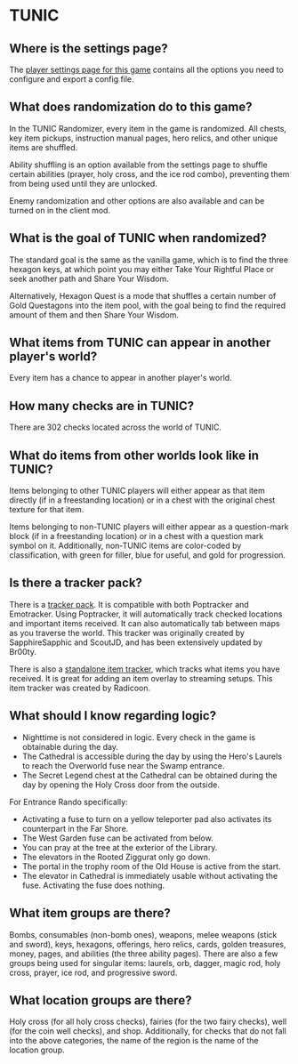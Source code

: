 # TUNIC

## Where is the settings page?

The [player settings page for this game](../player-settings) contains all the options you need to configure and export a config file.

## What does randomization do to this game?

In the TUNIC Randomizer, every item in the game is randomized. All chests, key item pickups, instruction manual pages, hero relics,
and other unique items are shuffled.<br>

Ability shuffling is an option available from the settings page to shuffle certain abilities (prayer, holy cross, and the ice rod combo),
preventing them from being used until they are unlocked.<br>

Enemy randomization and other options are also available and can be turned on in the client mod.

## What is the goal of TUNIC when randomized?
The standard goal is the same as the vanilla game, which is to find the three hexagon keys, at which point you may either Take Your
Rightful Place or seek another path and Share Your Wisdom.

Alternatively, Hexagon Quest is a mode that shuffles a certain number of Gold Questagons into the item pool, with the goal 
being to find the required amount of them and then Share Your Wisdom.

## What items from TUNIC can appear in another player's world?
Every item has a chance to appear in another player's world.

## How many checks are in TUNIC?
There are 302 checks located across the world of TUNIC.

## What do items from other worlds look like in TUNIC?
Items belonging to other TUNIC players will either appear as that item directly (if in a freestanding location) or in a
chest with the original chest texture for that item.

Items belonging to non-TUNIC players will either appear as a question-mark block (if in a freestanding location) or in a chest with
a question mark symbol on it. Additionally, non-TUNIC items are color-coded by classification, with green for filler, blue for useful, and gold for progression.

## Is there a tracker pack?
There is a [tracker pack](https://github.com/SapphireSapphic/TunicTracker/releases/latest). It is compatible with both Poptracker and Emotracker. Using Poptracker, it will automatically track checked locations and important items received. It can also automatically tab between maps as you traverse the world. This tracker was originally created by SapphireSapphic and ScoutJD, and has been extensively updated by Br00ty.

There is also a [standalone item tracker](https://github.com/radicoon/tunic-rando-tracker/releases/latest), which tracks what items you have received. It is great for adding an item overlay to streaming setups. This item tracker was created by Radicoon.

## What should I know regarding logic?
- Nighttime is not considered in logic. Every check in the game is obtainable during the day.
- The Cathedral is accessible during the day by using the Hero's Laurels to reach the Overworld fuse near the Swamp entrance.
- The Secret Legend chest at the Cathedral can be obtained during the day by opening the Holy Cross door from the outside.

For Entrance Rando specifically:
- Activating a fuse to turn on a yellow teleporter pad also activates its counterpart in the Far Shore.
- The West Garden fuse can be activated from below.
- You can pray at the tree at the exterior of the Library.
- The elevators in the Rooted Ziggurat only go down.
- The portal in the trophy room of the Old House is active from the start.
- The elevator in Cathedral is immediately usable without activating the fuse. Activating the fuse does nothing.

## What item groups are there?
Bombs, consumables (non-bomb ones), weapons, melee weapons (stick and sword), keys, hexagons, offerings, hero relics, cards, golden treasures, money, pages, and abilities (the three ability pages). There are also a few groups being used for singular items: laurels, orb, dagger, magic rod, holy cross, prayer, ice rod, and progressive sword.

## What location groups are there?
Holy cross (for all holy cross checks), fairies (for the two fairy checks), well (for the coin well checks), and shop. Additionally, for checks that do not fall into the above categories, the name of the region is the name of the location group.
